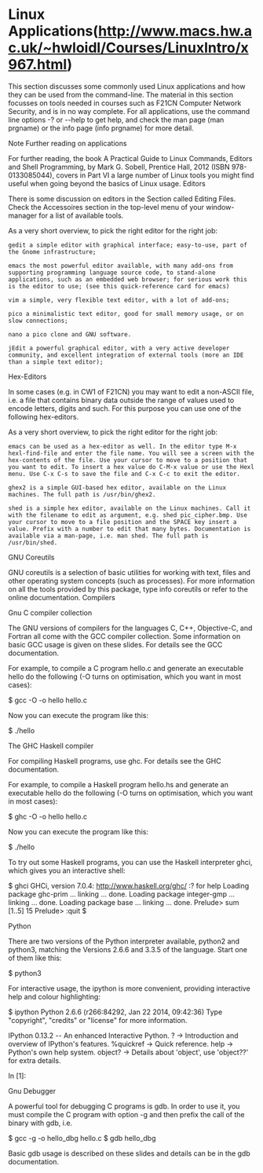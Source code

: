 # Linux Applications(http://www.macs.hw.ac.uk/~hwloidl/Courses/LinuxIntro/x967.html)

 This section discusses some commonly used Linux applications and how they can be used from the command-line. The material in this section focusses on tools needed in courses such as F21CN Computer Network Security, and is in no way complete. For all applications, use the command line options -? or --help to get help, and check the man page (man prgname) or the info page (info prgname) for more detail.

Note	Further reading on applications
 	

For further reading, the book A Practical Guide to Linux Commands, Editors and Shell Programming, by Mark G. Sobell, Prentice Hall, 2012 (ISBN 978-0133085044), covers in Part VI a large number of Linux tools you might find useful when going beyond the basics of Linux usage.
Editors

There is some discussion on editors in the Section called Editing Files. Check the Accessoires section in the top-level menu of your window-manager for a list of available tools.

As a very short overview, to pick the right editor for the right job:

    gedit a simple editor with graphical interface; easy-to-use, part of the Gnome infrastructure;

    emacs the most powerful editor available, with many add-ons from supporting programming language source code, to stand-alone applications, such as an embedded web browser; for serious work this is the editor to use; (see this quick-reference card for emacs)

    vim a simple, very flexible text editor, with a lot of add-ons;

    pico a minimalistic text editor, good for small memory usage, or on slow connections;

    nano a pico clone and GNU software.

    jEdit a powerful graphical editor, with a very active developer community, and excellent integration of external tools (more an IDE than a simple text editor); 

Hex-Editors

In some cases (e.g. in CW1 of F21CN) you may want to edit a non-ASCII file, i.e. a file that contains binary data outside the range of values used to encode letters, digits and such. For this purpose you can use one of the following hex-editors.

As a very short overview, to pick the right editor for the right job:

    emacs can be used as a hex-editor as well. In the editor type M-x hexl-find-file and enter the file name. You will see a screen with the hex-contents of the file. Use your cursor to move to a position that you want to edit. To insert a hex value do C-M-x value or use the Hexl menu. Use C-x C-s to save the file and C-x C-c to exit the editor.

    ghex2 is a simple GUI-based hex editor, available on the Linux machines. The full path is /usr/bin/ghex2.

    shed is a simple hex editor, available on the Linux machines. Call it with the filename to edit as argument, e.g. shed pic_cipher.bmp. Use your cursor to move to a file position and the SPACE key insert a value. Prefix with a number to edit that many bytes. Documentation is available via a man-page, i.e. man shed. The full path is /usr/bin/shed. 

GNU Coreutils

GNU coreutils is a selection of basic utilities for working with text, files and other operating system concepts (such as processes). For more information on all the tools provided by this package, type info coreutils or refer to the online documentation.
Compilers

Gnu C compiler collection

The GNU versions of compilers for the languages C, C++, Objective-C, and Fortran all come with the GCC compiler collection. Some information on basic GCC usage is given on these slides. For details see the GCC documentation.

For example, to compile a C program hello.c and generate an executable hello do the following (-O turns on optimisation, which you want in most cases):


$ gcc -O -o hello hello.c

Now you can execute the program like this:


$ ./hello

The GHC Haskell compiler

For compiling Haskell programs, use ghc. For details see the GHC documentation.

For example, to compile a Haskell program hello.hs and generate an executable hello do the following (-O turns on optimisation, which you want in most cases):


$ ghc -O -o hello hello.c

Now you can execute the program like this:


$ ./hello

To try out some Haskell programs, you can use the Haskell interpreter ghci, which gives you an interactive shell:


$ ghci 
GHCi, version 7.0.4: http://www.haskell.org/ghc/  :? for help
Loading package ghc-prim ... linking ... done.
Loading package integer-gmp ... linking ... done.
Loading package base ... linking ... done.
Prelude> sum [1..5]
15
Prelude> :quit
$

Python

There are two versions of the Python interpreter available, python2 and python3, matching the Versions 2.6.6 and 3.3.5 of the language. Start one of them like this:


$ python3

For interactive usage, the ipython is more convenient, providing interactive help and colour highlighting:


$ ipython 
Python 2.6.6 (r266:84292, Jan 22 2014, 09:42:36) 
Type "copyright", "credits" or "license" for more information.

IPython 0.13.2 -- An enhanced Interactive Python.
?         -> Introduction and overview of IPython's features.
%quickref -> Quick reference.
help      -> Python's own help system.
object?   -> Details about 'object', use 'object??' for extra details.

In [1]: 

Gnu Debugger

A powerful tool for debugging C programs is gdb. In order to use it, you must compile the C program with option -g and then prefix the call of the binary with gdb, i.e.


$ gcc -g -o hello_dbg hello.c
$ gdb hello_dbg 

Basic gdb usage is described on these slides and details can be in the gdb documentation. 